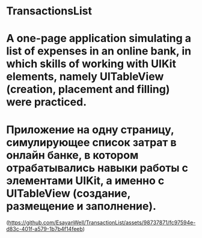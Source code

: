 # TransactionsList
# A one-page application simulating a list of expenses in an online bank, in which skills of working with UIKit elements, namely UITableView (creation, placement and filling) were practiced.
# Приложение на одну страницу, симулирующее список затрат в онлайн банке, в котором отрабатывались навыки работы с элементами UIKit, а именно с UITableView (создание, размещение и заполнение). 

(https://github.com/EsayanWell/TransactionList/assets/98737871/fc97594e-d83c-401f-a579-1b7b4f14feeb)
